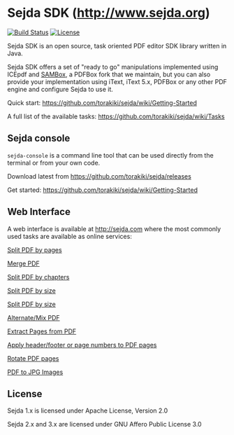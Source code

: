 Sejda SDK (http://www.sejda.org)
=====
[![Build Status](https://travis-ci.org/torakiki/sejda.png)](https://travis-ci.org/torakiki/sejda)
[![License](http://img.shields.io/badge/license-AGPLv3-blue.svg)](http://www.gnu.org/licenses/agpl-3.0.html)

Sejda SDK is an open source, task oriented PDF editor SDK library written in Java.

Sejda SDK offers a set of "ready to go" manipulations implemented using ICEpdf and [SAMBox](https://github.com/torakiki/sambox), a PDFBox fork that we maintain, but you can also provide your implementation using iText, iText 5.x, PDFBox or any other PDF engine and configure Sejda to use it.

Quick start: https://github.com/torakiki/sejda/wiki/Getting-Started

A full list of the available tasks: https://github.com/torakiki/sejda/wiki/Tasks

Sejda console
----
`sejda-console` is a command line tool that can be used directly from the terminal or from your own code.

Download latest from https://github.com/torakiki/sejda/releases

Get started: https://github.com/torakiki/sejda/wiki/Getting-Started

Web Interface
----
A web interface is available at http://sejda.com where the most commonly used tasks are available as online services:

[Split PDF by pages](http://sejda.com/split-pdf)

[Merge PDF](http://sejda.com/merge-pdf)

[Split PDF by chapters](http://sejda.com/split-pdf-by-bookmarks)

[Split PDF by size](http://sejda.com/split-pdf-by-size)

[Split PDF by size](http://sejda.com/split-pdf-by-size)

[Alternate/Mix PDF](http://sejda.com/merge-pdf)

[Extract Pages from PDF](http://sejda.com/extract-pdf-pages)

[Apply header/footer or page numbers to PDF pages](http://sejda.com/header-footer-pdf)

[Rotate PDF pages](http://sejda.com/rotate-pdf-pages)

[PDF to JPG Images](http://sejda.com/pdf-to-jpg)


License
----

Sejda 1.x is licensed under Apache License, Version 2.0

Sejda 2.x and 3.x are licensed under GNU Affero Public License 3.0 

